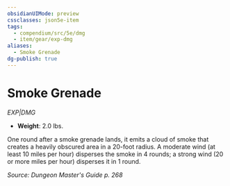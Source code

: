 ```yaml
---
obsidianUIMode: preview
cssclasses: json5e-item
tags:
  - compendium/src/5e/dmg
  - item/gear/exp-dmg
aliases:
  - Smoke Grenade
dg-publish: true
---
```

# Smoke Grenade
*EXP|DMG*  

- **Weight**: 2.0 lbs.

One round after a smoke grenade lands, it emits a cloud of smoke that creates a heavily obscured area in a 20-foot radius. A moderate wind (at least 10 miles per hour) disperses the smoke in 4 rounds; a strong wind (20 or more miles per hour) disperses it in 1 round.

*Source: Dungeon Master's Guide p. 268*